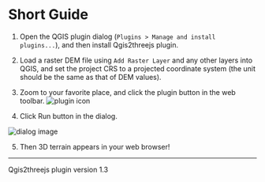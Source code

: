 Short Guide
===========

1. Open the QGIS plugin dialog (```Plugins > Manage and install plugins...```), and then install Qgis2threejs plugin.

2. Load a raster DEM file using `Add Raster Layer` and any other layers into QGIS, and set the project CRS to a projected coordinate system (the unit should be the same as that of DEM values).

3. Zoom to your favorite place, and click the plugin button in the web toolbar. ![plugin icon](images/icon.png)

4. Click Run button in the dialog.

  ![dialog image](images/dialog.png)

5. Then 3D terrain appears in your web browser!


***
Qgis2threejs plugin version 1.3
